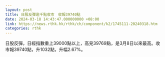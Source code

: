 ```yaml
---
layout: post
title: 日股反彈逾千點收市　收報39740點
date: 2024-03-18 14:43:47.000000000 +08:00
link: https://news.rthk.hk/rthk/ch/component/k2/1745111-20240318.htm
categories: rthk
---
```


日股反彈，日經指數重上39000點以上，高見39769點，是3月8日以來最高。收市報39740點，升1032點，升幅2.67%。
